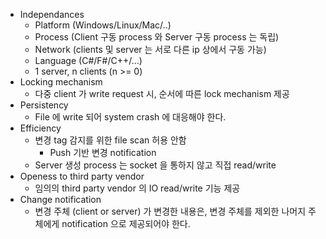 - Independances
	- Platform (Windows/Linux/Mac/..)
	- Process (Client 구동 process 와 Server 구동 process 는 독립)
	- Network (clients 및 server 는 서로 다른 ip 상에서 구동 가능)
	- Language (C#/F#/C++/...)
	- 1 server, n clients (n >= 0)
- Locking mechanism
	- 다중 client 가 write request 시, 순서에 따른 lock mechanism 제공
- Persistency
	- File 에 write 되어 system crash 에 대응해야 한다.
- Efficiency
	- 변경 tag 감지를 위한 file scan 허용 안함
		- Push 기반 변경 notification
	- Server 생성 process 는 socket 을 통하지 않고 직접 read/write
- Openess to third party vendor
	- 임의의 third party vendor 의 IO read/write 기능 제공
- Change notification
	- 변경 주체 (client or server) 가 변경한 내용은, 변경 주체를 제외한 나머지 주체에게 notification 으로 제공되어야 한다.